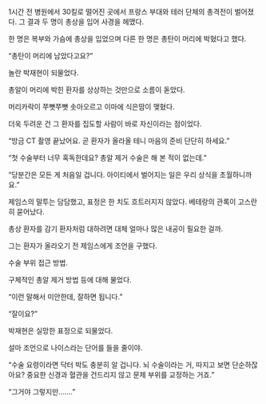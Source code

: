 1시간 전 병원에서 30킬로 떨어진 곳에서 프랑스 부대와 테러 단체의 총격전이 벌어졌다. 그 결과 두 명이 총상을 입어 사경을 헤맸다.

한 명은 복부와 가슴에 총상을 입었으며 다른 한 명은 총탄이 머리에 박혔다고 했다.

“총탄이 머리에 남았다고요?”

놀란 박재현이 되물었다.

총알이 머리에 박힌 환자를 상상하는 것만으로 소름이 돋았다.

머리카락이 쭈뼛쭈뼛 솟아오르고 이마에 식은땀이 맺혔다.

더욱 두려운 건 그 환자를 집도할 사람이 바로 자신이라는 점이었다.

“방금 CT 촬영 끝났어요. 곧 환자가 올라올 테니 마음의 준비 단단히 하세요.”

“첫 수술부터 너무 혹독한데요? 총알 제거 수술은 해 본 적이 없는데.”

“당분간은 모든 게 처음일 겁니다. 아이티에서 벌어지는 일은 우리 상식을 초월하니까요.”

제임스의 말투는 담담했고, 표정은 한 치도 흐트러지지 않았다. 베테랑의 관록이 고스란히 묻어났다.

총상 환자를 감기 환자처럼 대하려면 대체 얼마나 많은 내공이 필요한 걸까.

그는 환자가 올라오기 전 제임스에게 조언을 구했다.

수술 부위 접근 방법.

구체적인 총알 제거 방법 등에 대해 물었다.

“이런 말해서 미안한데, 잘하면 됩니다.”

“잘이요?”

박재현은 실망한 표정으로 되물었다.

설마 조언으로 나이스라는 단어를 들을 줄이야.

“수술 요령이라면 닥터 박도 충분히 알 겁니다. 뇌 수술이라는 거, 따지고 보면 단순하잖아요? 중요한 신경과 혈관을 건드리지 않고 문제 부위를 교정하는 거죠.”

“그거야 그렇지만…….”